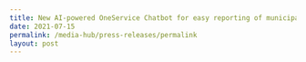 ```yaml
---
title: New AI-powered OneService Chatbot for easy reporting of municipal issues
date: 2021-07-15
permalink: /media-hub/press-releases/permalink
layout: post
---
```


